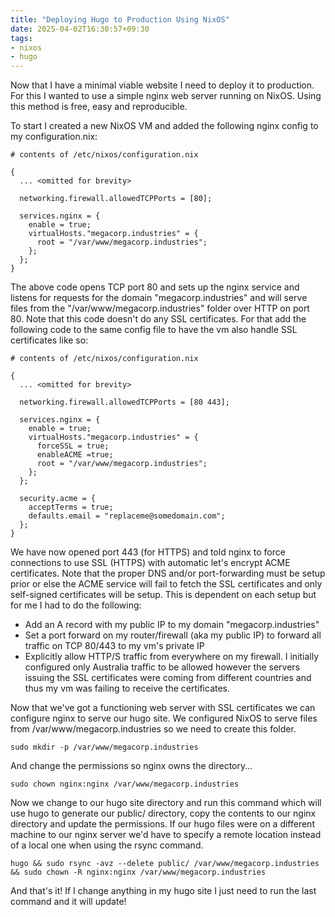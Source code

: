```yaml
---
title: "Deploying Hugo to Production Using NixOS"
date: 2025-04-02T16:30:57+09:30
tags:
- nixos
- hugo
---
```

Now that I have a minimal viable website I need to deploy it to production. For this I wanted to use a simple nginx web server running on NixOS. Using this method is free, easy and reproducible.

To start I created a new NixOS VM and added the following nginx config to my configuration.nix:
```
# contents of /etc/nixos/configuration.nix

{
  ... <omitted for brevity>

  networking.firewall.allowedTCPPorts = [80];

  services.nginx = {
    enable = true;
    virtualHosts."megacorp.industries" = {
      root = "/var/www/megacorp.industries";
    };
  };
}
```
The above code opens TCP port 80 and sets up the nginx service and listens for requests for the domain "megacorp.industries" and will serve files from the "/var/www/megacorp.industries" folder over HTTP on port 80. Note that this code doesn't do any SSL certificates. For that add the following code to the same config file to have the vm also handle SSL certificates like so:
```
# contents of /etc/nixos/configuration.nix

{
  ... <omitted for brevity>

  networking.firewall.allowedTCPPorts = [80 443];

  services.nginx = {
    enable = true;
    virtualHosts."megacorp.industries" = {
      forceSSL = true;
      enableACME =true;
      root = "/var/www/megacorp.industries";
    };
  };

  security.acme = {
    acceptTerms = true;
    defaults.email = "replaceme@somedomain.com";
  };
}
```
We have now opened port 443 (for HTTPS) and told nginx to force connections to use SSL (HTTPS) with automatic let's encrypt ACME certificates. Note that the proper DNS and/or port-forwarding must be setup prior or else the ACME service will fail to fetch the SSL certificates and only self-signed certificates will be setup. This is dependent on each setup but for me I had to do the following:
- Add an A record with my public IP to my domain "megacorp.industries"
- Set a port forward on my router/firewall (aka my public IP) to forward all traffic on TCP 80/443 to my vm's private IP
- Explicitly allow HTTP/S traffic from everywhere on my firewall. I initially configured only Australia traffic to be allowed however the servers issuing the SSL certificates were coming from different countries and thus my vm was failing to receive the certificates.

Now that we've got a functioning web server with SSL certificates we can configure nginx to serve our hugo site. We configured NixOS to serve files from /var/www/megacorp.industries so we need to create this folder.
```
sudo mkdir -p /var/www/megacorp.industries
```
And change the permissions so nginx owns the directory...
```
sudo chown nginx:nginx /var/www/megacorp.industries
```
Now we change to our hugo site directory and run this command which will use hugo to generate our public/ directory, copy the contents to our nginx directory and update the permissions. If our hugo files were on a different machine to our nginx server we'd have to specify a remote location instead of a local one when using the rsync command.
```
hugo && sudo rsync -avz --delete public/ /var/www/megacorp.industries && sudo chown -R nginx:nginx /var/www/megacorp.industries
```
And that's it! If I change anything in my hugo site I just need to run the last command and it will update!
